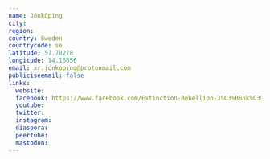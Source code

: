 ```yaml
---
name: Jönköping
city:
region:
country: Sweden
countrycode: se
latitude: 57.78278
longitude: 14.16056
email: xr.jonkoping@protonmail.com
publiciseemail: false
links:
  website:
  facebook: https://www.facebook.com/Extinction-Rebellion-J%C3%B6nk%C3%B6ping-111192387020806/?modal=admin_todo_tour
  youtube:
  twitter:
  instagram:
  diaspora:
  peertube:
  mastodon:
---
```

